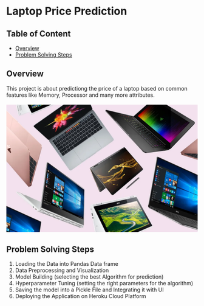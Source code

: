 # Laptop Price Prediction

## Table of Content

* [Overview](#overview)
* [Problem Solving Steps](#problem-solving-steps)

## Overview

This project is about predictiong the price of a laptop based on common features like Memory, Processor and many more attributes. <br/><br/>
<img src="img/laptops_images.jpg">

## Problem Solving Steps

1. Loading the Data into Pandas Data frame
2. Data Preprocessing and Visualization
3. Model Building (selecting the best Algorithm for prediction)
4. Hyperparameter Tuning (setting the right parameters for the algorithm)
5. Saving the model into a Pickle File and Integrating it with UI
6. Deploying the Application on Heroku Cloud Platform
